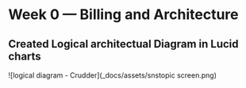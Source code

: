 # Week 0 — Billing and Architecture

## Created Logical architectual Diagram in Lucid charts  

![logical diagram - Crudder](_docs/assets/snstopic screen.png)
